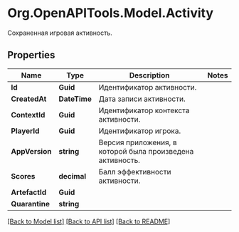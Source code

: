 # Org.OpenAPITools.Model.Activity
Сохраненная игровая активность.

## Properties

Name | Type | Description | Notes
------------ | ------------- | ------------- | -------------
**Id** | **Guid** | Идентификатор активности. | 
**CreatedAt** | **DateTime** | Дата записи активности. | 
**ContextId** | **Guid** | Идентификатор контекста активности. | 
**PlayerId** | **Guid** | Идентификатор игрока. | 
**AppVersion** | **string** | Версия приложения, в которой была произведена активность. | 
**Scores** | **decimal** | Балл эффективности активности. | 
**ArtefactId** | **Guid** |  | 
**Quarantine** | **string** |  | 

[[Back to Model list]](../README.md#documentation-for-models) [[Back to API list]](../README.md#documentation-for-api-endpoints) [[Back to README]](../README.md)

